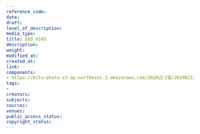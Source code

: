 ```yaml
---
reference_code: 
date: 
draft: 
level_of_description: 
media_type: 
title: E6D_8145
description: 
weight: 
modified_at: 
created_at: 
link: 
components:
- https://kctu-photo.s3.ap-northeast-2.amazonaws.com/2020년/2월/20200212_영남대의료원+고공농성+해단집회/E6D_8145.jpg
tags:
- 
creators: 
subjects: 
sources: 
venues: 
public_access_status: 
copyright_status: 
---
```

